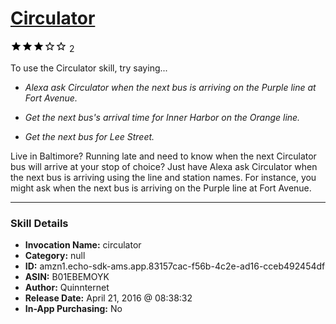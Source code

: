 # [Circulator](http://alexa.amazon.com/#skills/amzn1.echo-sdk-ams.app.83157cac-f56b-4c2e-ad16-cceb492454df)
![3 stars](../../images/ic_star_black_18dp_1x.png)![3 stars](../../images/ic_star_black_18dp_1x.png)![3 stars](../../images/ic_star_black_18dp_1x.png)![3 stars](../../images/ic_star_border_black_18dp_1x.png)![3 stars](../../images/ic_star_border_black_18dp_1x.png) 2

To use the Circulator skill, try saying...

* *Alexa ask Circulator when the next bus is arriving on the Purple line at Fort Avenue.*

* *Get the next bus's arrival time for Inner Harbor on the Orange line.*

* *Get the next bus for Lee Street.*

Live in Baltimore? Running late and need to know when the next Circulator bus will arrive at your stop of choice? Just have Alexa ask Circulator when the next bus is arriving using the line and station names. For instance, you might ask when the next bus is arriving on the Purple line at Fort Avenue.

***

### Skill Details

* **Invocation Name:** circulator
* **Category:** null
* **ID:** amzn1.echo-sdk-ams.app.83157cac-f56b-4c2e-ad16-cceb492454df
* **ASIN:** B01EBEMOYK
* **Author:** Quinnternet
* **Release Date:** April 21, 2016 @ 08:38:32
* **In-App Purchasing:** No
